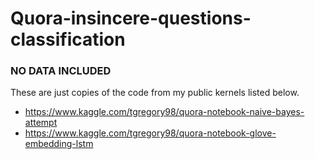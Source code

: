 # Quora-insincere-questions-classification

### NO DATA INCLUDED
These are just copies of the code from my public kernels listed below.

- https://www.kaggle.com/tgregory98/quora-notebook-naive-bayes-attempt
- https://www.kaggle.com/tgregory98/quora-notebook-glove-embedding-lstm
